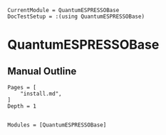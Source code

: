 ```@meta
CurrentModule = QuantumESPRESSOBase
DocTestSetup = :(using QuantumESPRESSOBase)
```

# QuantumESPRESSOBase

## Manual Outline

```@contents
Pages = [
    "install.md",
]
Depth = 1
```

```@index
```

```@autodocs
Modules = [QuantumESPRESSOBase]
```
